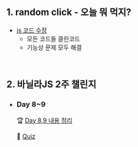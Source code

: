 ## 1. random click - 오늘 뭐 먹지?
- [js 코드 수정](https://github.com/EunJaePark/random_click/commit/8228f1ad8477dde77a0b49e7957c7f4a75f05051)
  - 모든 코드들 클린코드
  - 기능상 문제 모두 해결
  
<br/>

## 2. 바닐라JS 2주 챌린지
- ### Day 8~9  

  🏆 [Day 8,9 내용 정리](https://github.com/EunJaePark/JSstudy/blob/main/vanillaJS_Challenge/Day7%2C8/Day7_8.md)   
  
  📝 [Quiz](https://github.com/EunJaePark/JSstudy/tree/main/vanillaJS_Challenge/Quiz/Day7%2C8)    
